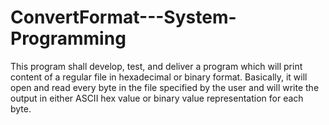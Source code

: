 # ConvertFormat---System-Programming
This program shall develop, test, and deliver a program which will print content of a regular file in hexadecimal or binary format. Basically, it will open and read every byte in the file specified by the user and will write the output in either ASCII hex value or binary value representation for each byte. 
